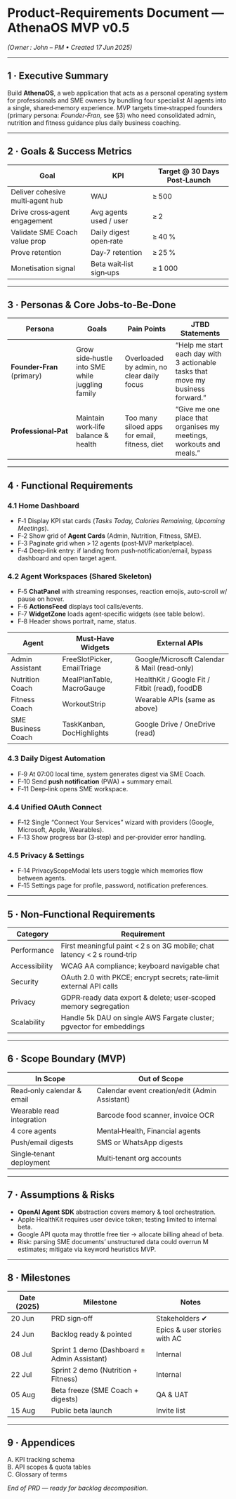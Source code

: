 # Product‑Requirements Document — **AthenaOS** MVP v0.5
*(Owner : John – PM • Created 17 Jun 2025)*

---

## 1 · Executive Summary
Build **AthenaOS**, a web application that acts as a personal operating system for professionals and SME owners by bundling four specialist AI agents into a single, shared‑memory experience. MVP targets time‑strapped founders (primary persona: *Founder‑Fran*, see §3) who need consolidated admin, nutrition and fitness guidance plus daily business coaching.

---

## 2 · Goals & Success Metrics
| Goal | KPI | Target @ 30 Days Post‑Launch |
|------|-----|------------------------------|
| Deliver cohesive multi‑agent hub | WAU | ≥ 500 |
| Drive cross‑agent engagement | Avg agents used / user | ≥ 2 |
| Validate SME Coach value prop | Daily digest open‑rate | ≥ 40 % |
| Prove retention | Day‑7 retention | ≥ 25 % |
| Monetisation signal | Beta wait‑list sign‑ups | ≥ 1 000 |

---

## 3 · Personas & Core Jobs‑to‑Be‑Done
| Persona | Goals | Pain Points | JTBD Statements |
|---------|-------|-------------|-----------------|
| **Founder‑Fran** (primary) | Grow side‑hustle into SME while juggling family | Overloaded by admin, no clear daily focus | “Help me start each day with 3 actionable tasks that move my business forward.” |
| **Professional‑Pat** | Maintain work‑life balance & health | Too many siloed apps for email, fitness, diet | “Give me one place that organises my meetings, workouts and meals.” |

---

## 4 · Functional Requirements
### 4.1 Home Dashboard
- F‑1 Display KPI stat cards (*Tasks Today, Calories Remaining, Upcoming Meetings*).  
- F‑2 Show grid of **Agent Cards** (Admin, Nutrition, Fitness, SME).  
- F‑3 Paginate grid when > 12 agents (post‑MVP marketplace).  
- F‑4 Deep‑link entry: if landing from push‑notification/email, bypass dashboard and open target agent.

### 4.2 Agent Workspaces (Shared Skeleton)
- F‑5 **ChatPanel** with streaming responses, reaction emojis, auto‑scroll w/ pause on hover.  
- F‑6 **ActionsFeed** displays tool calls/events.  
- F‑7 **WidgetZone** loads agent‑specific widgets (see table below).  
- F‑8 Header shows portrait, name, status.

| Agent | Must‑Have Widgets | External APIs |
|-------|-------------------|---------------|
| Admin Assistant | FreeSlotPicker, EmailTriage | Google/Microsoft Calendar & Mail (read‑only) |
| Nutrition Coach | MealPlanTable, MacroGauge | HealthKit / Google Fit / Fitbit (read), foodDB |
| Fitness Coach | WorkoutStrip | Wearable APIs (same as above) |
| SME Business Coach | TaskKanban, DocHighlights | Google Drive / OneDrive (read) |

### 4.3 Daily Digest Automation
- F‑9 At 07:00 local time, system generates digest via SME Coach.  
- F‑10 Send **push notification** (PWA) + summary email.  
- F‑11 Deep‑link opens SME workspace.

### 4.4 Unified OAuth Connect
- F‑12 Single “Connect Your Services” wizard with providers (Google, Microsoft, Apple, Wearables).  
- F‑13 Show progress bar (3‑step) and per‑provider error handling.

### 4.5 Privacy & Settings
- F‑14 PrivacyScopeModal lets users toggle which memories flow between agents.  
- F‑15 Settings page for profile, password, notification preferences.

---

## 5 · Non‑Functional Requirements
| Category | Requirement |
|----------|-------------|
| Performance | First meaningful paint < 2 s on 3G mobile; chat latency < 2 s round‑trip |
| Accessibility | WCAG AA compliance; keyboard navigable chat |
| Security | OAuth 2.0 with PKCE; encrypt secrets; rate‑limit external API calls |
| Privacy | GDPR‑ready data export & delete; user‑scoped memory segregation |
| Scalability | Handle 5k DAU on single AWS Fargate cluster; pgvector for embeddings |

---

## 6 · Scope Boundary (MVP)
| In Scope | Out of Scope |
|----------|--------------|
| Read‑only calendar & email | Calendar event creation/edit (Admin Assistant) |
| Wearable read integration | Barcode food scanner, invoice OCR |
| 4 core agents | Mental‑Health, Financial agents |
| Push/email digests | SMS or WhatsApp digests |
| Single‑tenant deployment | Multi‑tenant org accounts |

---

## 7 · Assumptions & Risks
- **OpenAI Agent SDK** abstraction covers memory & tool orchestration.  
- Apple HealthKit requires user device token; testing limited to internal beta.  
- Google API quota may throttle free tier → allocate billing ahead of beta.  
- Risk: parsing SME documents’ unstructured data could overrun M estimates; mitigate via keyword heuristics MVP.

---

## 8 · Milestones
| Date (2025) | Milestone | Notes |
|-------------|-----------|-------|
| 20 Jun | PRD sign‑off | Stakeholders ✔︎ |
| 24 Jun | Backlog ready & pointed | Epics & user stories with AC |
| 08 Jul | Sprint 1 demo (Dashboard ± Admin Assistant) | Internal |
| 22 Jul | Sprint 2 demo (Nutrition + Fitness) | Internal |
| 05 Aug | Beta freeze (SME Coach + digests) | QA & UAT |
| 15 Aug | Public beta launch | Invite list |

---

## 9 · Appendices
A. KPI tracking schema  
B. API scopes & quota tables  
C. Glossary of terms

*End of PRD — ready for backlog decomposition.*

